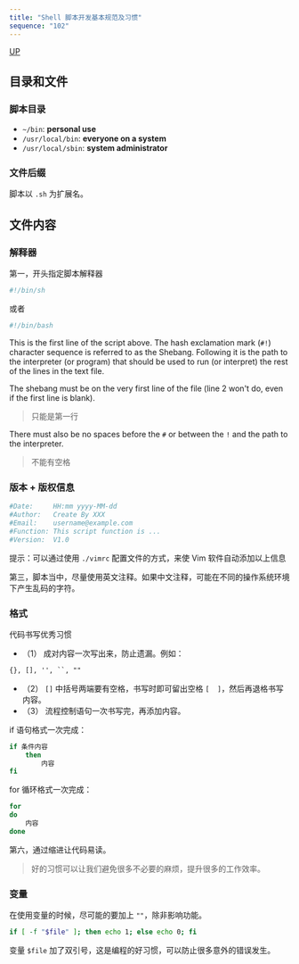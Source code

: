 ```yaml
---
title: "Shell 脚本开发基本规范及习惯"
sequence: "102"
---
```


[UP](/bash.html)


## 目录和文件

### 脚本目录

- `~/bin`: **personal use**
- `/usr/local/bin`: **everyone on a system**
- `/usr/local/sbin`: **system administrator**

### 文件后缀

脚本以 `.sh` 为扩展名。

## 文件内容

### 解释器

第一，开头指定脚本解释器

```bash
#!/bin/sh
```

或者

```bash
#!/bin/bash
```

This is the first line of the script above.
The hash exclamation mark (`#!`) character sequence is referred to as the Shebang.
Following it is the path to the interpreter (or program) that should be used
to run (or interpret) the rest of the lines in the text file.


The shebang must be on the very first line of the file (line 2 won't do, even if the first line is blank).

> 只能是第一行

There must also be no spaces before the `#` or between the `!` and the path to the interpreter.

> 不能有空格



### 版本 + 版权信息

```bash
#Date:     HH:mm yyyy-MM-dd
#Author:   Create By XXX
#Email:    username@example.com
#Function: This script function is ...
#Version:  V1.0
```

提示：可以通过使用 `./vimrc` 配置文件的方式，来使 Vim 软件自动添加以上信息

第三，脚本当中，尽量使用英文注释。如果中文注释，可能在不同的操作系统环境下产生乱码的字符。

### 格式

代码书写优秀习惯

- （1） 成对内容一次写出来，防止遗漏。例如：

```txt
{}, [], '', ``, ""
```

- （2） `[]` 中括号两端要有空格，书写时即可留出空格 `[  ]`，然后再退格书写内容。
- （3） 流程控制语句一次书写完，再添加内容。

if 语句格式一次完成：

```bash
if 条件内容
    then
        内容
fi
```

for 循环格式一次完成：

```bash
for
do
    内容
done
```

第六，通过缩进让代码易读。

> 好的习惯可以让我们避免很多不必要的麻烦，提升很多的工作效率。

### 变量

在使用变量的时候，尽可能的要加上 `""`，除非影响功能。

```bash
if [ -f "$file" ]; then echo 1; else echo 0; fi
```

变量 `$file` 加了双引号，这是编程的好习惯，可以防止很多意外的错误发生。
